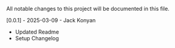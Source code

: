 All notable changes to this project will be documented in this file.

[0.0.1] - 2025-03-09 - Jack Konyan

- Updated Readme
- Setup Changelog


